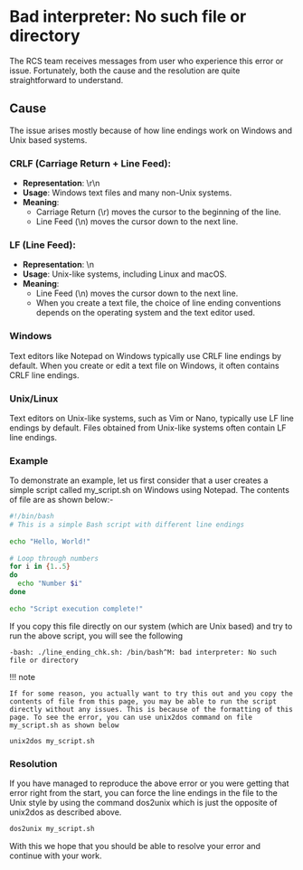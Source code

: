 # Bad interpreter: No such file or directory

The RCS team receives messages from user who experience this error or issue. Fortunately, both the cause and the resolution are quite straightforward to understand.

## Cause

The issue arises mostly because of how line endings work on Windows and Unix based systems.

### CRLF (Carriage Return + Line Feed):

* **Representation**: \r\n
* **Usage**: Windows text files and many non-Unix systems.
* **Meaning**:
    * Carriage Return (\r) moves the cursor to the beginning of the line.
    * Line Feed (\n) moves the cursor down to the next line.

### LF (Line Feed):

* **Representation**: \n
* **Usage**: Unix-like systems, including Linux and macOS.
* **Meaning**:
    * Line Feed (\n) moves the cursor down to the next line.
    * When you create a text file, the choice of line ending conventions depends on the operating system and the text editor used.

### Windows

Text editors like Notepad on Windows typically use CRLF line endings by default.
When you create or edit a text file on Windows, it often contains CRLF line endings.

### Unix/Linux

Text editors on Unix-like systems, such as Vim or Nano, typically use LF line endings by default.
Files obtained from Unix-like systems often contain LF line endings.

### Example

To demonstrate an example, let us first consider that a user creates a simple script called my_script.sh on Windows using Notepad. The contents of file are as shown below:-

```bash
#!/bin/bash
# This is a simple Bash script with different line endings
 
echo "Hello, World!"
 
# Loop through numbers
for i in {1..5}
do
  echo "Number $i"
done
 
echo "Script execution complete!"
```

If you copy this file directly on our system (which are Unix based) and try to run the above script, you will see the following

```console
-bash: ./line_ending_chk.sh: /bin/bash^M: bad interpreter: No such file or directory
```

!!! note

    If for some reason, you actually want to try this out and you copy the contents of file from this page, you may be able to run the script directly without any issues. This is because of the formatting of this  page. To see the error, you can use unix2dos command on file my_script.sh as shown below

```console
unix2dos my_script.sh
```

### Resolution

If you have managed to reproduce the above error or you were getting that error right from the start, you can force the line endings in the file to the Unix style by using the command dos2unix which is just the opposite of unix2dos as described above.

```bash
dos2unix my_script.sh
```

With this we hope that you should be able to resolve your error and continue with your work.

